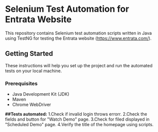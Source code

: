 # Selenium Test Automation for Entrata Website

This repository contains Selenium test automation scripts written in Java using TestNG for testing the Entrata website (https://www.entrata.com/).

## Getting Started

These instructions will help you set up the project and run the automated tests on your local machine.

### Prerequisites

- Java Development Kit (JDK)
- Maven
- Chrome WebDriver

**##Tests automated:**
1.Check if invalid login throws errorr.
2.Check the fields and button for "Watch Demo" page.
3.Check for filed displayed in "Scheduled Demo" page.
4.Verify the title of the homepage using scripts.

